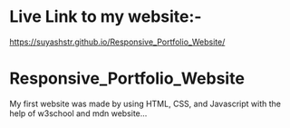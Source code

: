 # Live Link to my website:-
https://suyashstr.github.io/Responsive_Portfolio_Website/

# Responsive_Portfolio_Website
My first website was made by using HTML, CSS, and Javascript with the help of w3school and mdn website...

